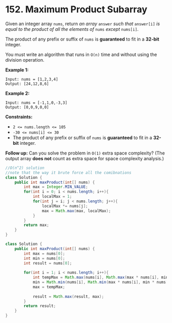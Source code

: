 # 152. Maximum Product Subarray

Given an integer array `nums`, return _an array_ `answer` _such that_ `answer[i]` _is equal to the product of all the elements of_ `nums` _except_ `nums[i]`.

The product of any prefix or suffix of `nums` is **guaranteed** to fit in a **32-bit** integer.

You must write an algorithm that runs in `O(n)` time and without using the division operation.

**Example 1:**

```
Input: nums = [1,2,3,4]
Output: [24,12,8,6]
```

**Example 2:**

```
Input: nums = [-1,1,0,-3,3]
Output: [0,0,9,0,0]
```

**Constraints:**

* `2 <= nums.length <= 105`
* `-30 <= nums[i] <= 30`
* The product of any prefix or suffix of `nums` is **guaranteed** to fit in a **32-bit** integer.

**Follow up:** Can you solve the problem in `O(1)` extra space complexity? (The output array **does not** count as extra space for space complexity analysis.)

```java
//O(n^2) solution
//note that the way it brute force all the comibnations 
class Solution {
    public int maxProduct(int[] nums) {
        int max = Integer.MIN_VALUE;
        for(int i = 0; i < nums.length; i++){
            int localMax = 1;
            for(int j = i; j < nums.length; j++){
                localMax *= nums[j];
                max = Math.max(max, localMax);
            }
        }
        return max;
    }
}
```

```java
class Solution {
    public int maxProduct(int[] nums) {
        int max = nums[0];
        int min = nums[0];
        int result = nums[0];
        
        for(int i = 1; i < nums.length; i++){
            int tempMax = Math.max(nums[i], Math.max(max * nums[i], min * nums[i]));
            min = Math.min(nums[i], Math.min(max * nums[i], min * nums[i]));
            max = tempMax;
            
            result = Math.max(result, max);
        }
        return result;
    }
}
```

